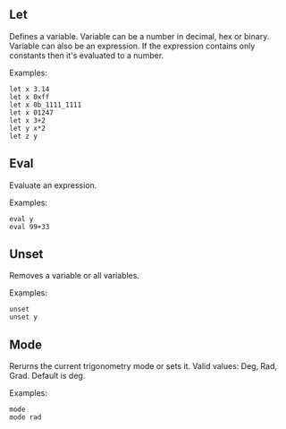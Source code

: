﻿## Let

Defines a variable. Variable can be a number in decimal, hex or binary. Variable can also be an expression. If the expression contains only constants then it's evaluated to a number.

Examples:

```
let x 3.14
let x 0xff
let x 0b_1111_1111
let x 01247
let x 3+2
let y x*2
let z y
```

## Eval

Evaluate an expression.

Examples:

```
eval y
eval 99+33
```

## Unset

Removes a variable or all variables.

Examples:

```
unset
unset y
```


## Mode

Rerurns the current trigonometry mode or sets it. Valid values: Deg, Rad, Grad. Default is deg.

Examples: 

```
mode
mode rad
```